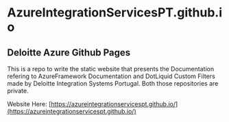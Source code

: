 # AzureIntegrationServicesPT.github.io


## Deloitte Azure Github Pages

This is a repo to write the static website that presents the Documentation refering to AzureFramework Documentation and DotLiquid Custom Filters made by Deloitte Integration Systems Portugal. Both those repositories are private.

Website Here: [https://azureintegrationservicespt.github.io/](https://azureintegrationservicespt.github.io/)
